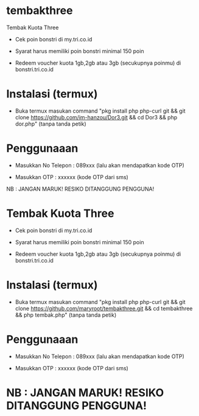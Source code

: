 # tembakthree


Tembak Kuota Three

- Cek poin bonstri di my.tri.co.id

- Syarat harus memiliki poin bonstri minimal 150 poin

- Redeem voucher kuota 1gb,2gb atau 3gb (secukupnya poinmu) di bonstri.tri.co.id

# Instalasi (termux)

- Buka termux masukan command "pkg install php php-curl git && git clone https://github.com/im-hanzou/Dor3.git && cd Dor3 && php dor.php" (tanpa tanda petik)

# Penggunaaan

- Masukkan No Telepon : 089xxx (lalu akan mendapatkan kode OTP)

- Masukkan OTP : xxxxxx (kode OTP dari sms)

NB : JANGAN MARUK!  RESIKO DITANGGUNG PENGGUNA!
# Tembak Kuota Three

- Cek poin bonstri di my.tri.co.id

- Syarat harus memiliki poin bonstri minimal 150 poin

- Redeem voucher kuota 1gb,2gb atau 3gb (secukupnya poinmu) di bonstri.tri.co.id

# Instalasi (termux)

- Buka termux masukan command "pkg install php php-curl git && git clone https://github.com/maryroot/tembakthree.git && cd tembakthree && php tembak.php" (tanpa tanda petik)

# Penggunaaan

- Masukkan No Telepon : 089xxx (lalu akan mendapatkan kode OTP)

- Masukkan OTP : xxxxxx (kode OTP dari sms)

# NB : JANGAN MARUK!  RESIKO DITANGGUNG PENGGUNA!
